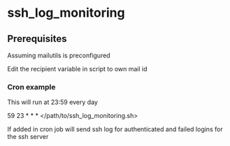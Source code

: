 # ssh_log_monitoring

## Prerequisites
Assuming mailutils is preconfigured

Edit the recipient variable in script to own mail id



### Cron example

This will run at 23:59 every day

59 23 * * * </path/to/ssh_log_monitoring.sh>

If added in cron job will send ssh log for authenticated and failed logins for the ssh server
